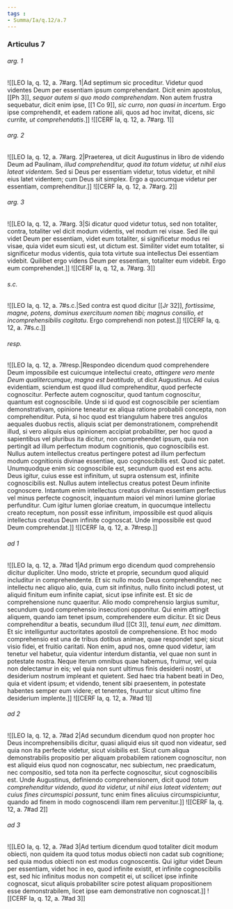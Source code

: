 ```yaml
---
tags : 
- Summa/Ia/q.12/a.7
---
```


### Articulus 7

###### arg. 1
![[LEO Ia, q. 12, a. 7#arg. 1|Ad septimum sic proceditur. Videtur quod videntes Deum per essentiam ipsum comprehendant. Dicit enim apostolus, [[Ph 3]], *sequor autem si quo modo comprehendam*. Non autem frustra sequebatur, dicit enim ipse, [[1 Co 9]], *sic curro, non quasi in incertum*. Ergo ipse comprehendit, et eadem ratione alii, quos ad hoc invitat, dicens, *sic currite, ut comprehendatis*.]]
![[CERF Ia, q. 12, a. 7#arg. 1]]

###### arg. 2
![[LEO Ia, q. 12, a. 7#arg. 2|Praeterea, ut dicit Augustinus in libro de videndo Deum ad Paulinam, *illud comprehenditur, quod ita totum videtur, ut nihil eius lateat videntem*. Sed si Deus per essentiam videtur, totus videtur, et nihil eius latet videntem; cum Deus sit simplex. Ergo a quocumque videtur per essentiam, comprehenditur.]]
![[CERF Ia, q. 12, a. 7#arg. 2]]

###### arg. 3
![[LEO Ia, q. 12, a. 7#arg. 3|Si dicatur quod videtur totus, sed non totaliter, contra, totaliter vel dicit modum videntis, vel modum rei visae. Sed ille qui videt Deum per essentiam, videt eum totaliter, si significetur modus rei visae, quia videt eum sicuti est, ut dictum est. Similiter videt eum totaliter, si significetur modus videntis, quia tota virtute sua intellectus Dei essentiam videbit. Quilibet ergo videns Deum per essentiam, totaliter eum videbit. Ergo eum comprehendet.]]
![[CERF Ia, q. 12, a. 7#arg. 3]]

###### s.c.
![[LEO Ia, q. 12, a. 7#s.c.|Sed contra est quod dicitur [[Jr 32]], *fortissime, magne, potens, dominus exercituum nomen tibi; magnus consilio, et incomprehensibilis cogitatu*. Ergo comprehendi non potest.]]
![[CERF Ia, q. 12, a. 7#s.c.]]

###### resp.
![[LEO Ia, q. 12, a. 7#resp.|Respondeo dicendum quod comprehendere Deum impossibile est cuicumque intellectui creato, *attingere vero mente Deum qualitercumque, magna est beatitudo*, ut dicit Augustinus. Ad cuius evidentiam, sciendum est quod illud comprehenditur, quod perfecte cognoscitur. Perfecte autem cognoscitur, quod tantum cognoscitur, quantum est cognoscibile. Unde si id quod est cognoscibile per scientiam demonstrativam, opinione teneatur ex aliqua ratione probabili concepta, non comprehenditur. Puta, si hoc quod est triangulum habere tres angulos aequales duobus rectis, aliquis sciat per demonstrationem, comprehendit illud, si vero aliquis eius opinionem accipiat probabiliter, per hoc quod a sapientibus vel pluribus ita dicitur, non comprehendet ipsum, quia non pertingit ad illum perfectum modum cognitionis, quo cognoscibilis est. Nullus autem intellectus creatus pertingere potest ad illum perfectum modum cognitionis divinae essentiae, quo cognoscibilis est. Quod sic patet. Unumquodque enim sic cognoscibile est, secundum quod est ens actu. Deus igitur, cuius esse est infinitum, ut supra ostensum est, infinite cognoscibilis est. Nullus autem intellectus creatus potest Deum infinite cognoscere. Intantum enim intellectus creatus divinam essentiam perfectius vel minus perfecte cognoscit, inquantum maiori vel minori lumine gloriae perfunditur. Cum igitur lumen gloriae creatum, in quocumque intellectu creato receptum, non possit esse infinitum, impossibile est quod aliquis intellectus creatus Deum infinite cognoscat. Unde impossibile est quod Deum comprehendat.]]
![[CERF Ia, q. 12, a. 7#resp.]]

###### ad 1
![[LEO Ia, q. 12, a. 7#ad 1|Ad primum ergo dicendum quod comprehensio dicitur dupliciter. Uno modo, stricte et proprie, secundum quod aliquid includitur in comprehendente. Et sic nullo modo Deus comprehenditur, nec intellectu nec aliquo alio, quia, cum sit infinitus, nullo finito includi potest, ut aliquid finitum eum infinite capiat, sicut ipse infinite est. Et sic de comprehensione nunc quaeritur. Alio modo comprehensio largius sumitur, secundum quod comprehensio insecutioni opponitur. Qui enim attingit aliquem, quando iam tenet ipsum, comprehendere eum dicitur. Et sic Deus comprehenditur a beatis, secundum illud [[Ct 3]], *tenui eum, nec dimittam*. Et sic intelliguntur auctoritates apostoli de comprehensione. Et hoc modo comprehensio est una de tribus dotibus animae, quae respondet spei; sicut visio fidei, et fruitio caritati. Non enim, apud nos, omne quod videtur, iam tenetur vel habetur, quia videntur interdum distantia, vel quae non sunt in potestate nostra. Neque iterum omnibus quae habemus, fruimur, vel quia non delectamur in eis; vel quia non sunt ultimus finis desiderii nostri, ut desiderium nostrum impleant et quietent. Sed haec tria habent beati in Deo, quia et vident ipsum; et videndo, tenent sibi praesentem, in potestate habentes semper eum videre; et tenentes, fruuntur sicut ultimo fine desiderium implente.]]
![[CERF Ia, q. 12, a. 7#ad 1]]

###### ad 2
![[LEO Ia, q. 12, a. 7#ad 2|Ad secundum dicendum quod non propter hoc Deus incomprehensibilis dicitur, quasi aliquid eius sit quod non videatur, sed quia non ita perfecte videtur, sicut visibilis est. Sicut cum aliqua demonstrabilis propositio per aliquam probabilem rationem cognoscitur, non est aliquid eius quod non cognoscatur, nec subiectum, nec praedicatum, nec compositio, sed tota non ita perfecte cognoscitur, sicut cognoscibilis est. Unde Augustinus, definiendo comprehensionem, dicit quod *totum comprehenditur videndo, quod ita videtur, ut nihil eius lateat videntem; aut cuius fines circumspici possunt*, tunc enim fines alicuius circumspiciuntur, quando ad finem in modo cognoscendi illam rem pervenitur.]]
![[CERF Ia, q. 12, a. 7#ad 2]]

###### ad 3
![[LEO Ia, q. 12, a. 7#ad 3|Ad tertium dicendum quod totaliter dicit modum obiecti, non quidem ita quod totus modus obiecti non cadat sub cognitione; sed quia modus obiecti non est modus cognoscentis. Qui igitur videt Deum per essentiam, videt hoc in eo, quod infinite existit, et infinite cognoscibilis est, sed hic infinitus modus non competit ei, ut scilicet ipse infinite cognoscat, sicut aliquis probabiliter scire potest aliquam propositionem esse demonstrabilem, licet ipse eam demonstrative non cognoscat.]]
![[CERF Ia, q. 12, a. 7#ad 3]]

